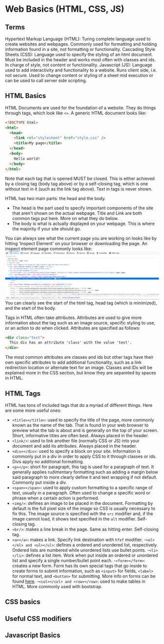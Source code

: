 # Web Basics (HTML, CSS, JS)
## Terms
Hypertext Markup Language (HTML): Turing complete language used to create websites and webpages.  Commonly used for formatting and holding information found in a site, not formatting or functionality.
Cascading Style Sheets (CSS): Language used to specify the styling of an html document.  Must be included in the header and works most often with classes and ids.  In charge of style, not content or functionality.
Javascript (JS): Language used to add interactivity and functionality to a website.  Runs client side, i.e. not secure.  Used to change content or styling of a sheet mid execution or can be used to call server side scripting.

## HTML Basics
HTML Documents are used for the foundation of a website.  They do things through tags, which look like ```<>```.  A generic HTML document looks like:
```html
<!DOCTYPE html>
<html>
  <head>
    <link rel="stylesheet" href="style.css" />
    <title>My page</title>
  </head>
  <body>
    Hello world!
  </body>
</html>
```
Note that each tag that is opened MUST be closed.  This is either achieved by a closing tag (body tag above) or by a self-closing tag, which is one without text in it (such as the link tag above).  Text in tags is never shown.

HTML has two main parts: the head and the body.
- The head is the part used to specify important components of the site that aren't shown on the actual webpage.  Title and Link are both common tags put here.  More on what they do below.
- The body is what is actually displayed on your webpage.  This is where the majority if your site should go.

You can always see what the current page you are working on looks like by hitting 'Inspect Element' on your browser or downloading the page.  An inspect element page commonly looks like:
![Inspect Element](resources/inspect.PNG)
You can clearly see the start of the html tag, head tag (which is minimized), and the start of the body.

Tags in HTML often take attributes.  Attributes are used to give more information about the tag such as an image source, specific styling to use, or an action to do when clicked.  Attributes are specified as follows:
```html
<div class="test">
  This div has an attribute 'class' with the value 'test'.
</div>
```
The most common attributes are classes and ids but other tags have their own specific attributes to add additional functionality, such as a link redirection location or alternate text for an image.  Classes and IDs will be explained more in the CSS section, but know they are separeted by spaces in HTML.

## HTML Tags
HTML has tons of included tags that do a myriad of different things.  Here are some more useful ones:
- ```<title></title>```: used to specify the title of the page, more commonly known as the name of the tab.  That is found in your web browser to preview what the tab is about and is generally on the top of your screen.  Short, informative titles are often best.  Always placed in the header.
- ```<link/>```: used to link another file (normally CSS or JS) into your document and add its attributes.  Always placed in the header.
- ```<div></div>```: used to specify a block on your site.  Information is commonly put in a div in order to apply CSS to it through classes or ids.  Divs apply no additional formatting.
- ```<p></p>```: short for paragraph, this tag is used for a paragraph of text.  It generally applies rudimentary formatting such as adding a margin below said paragraph to more clearly define it and text wrapping if not default.  Commonly put inside a div.
- ```<span></span>```: used to apply custom formatting to a specific range of text, usually in a paragraph.  Often used to change a specific word or phrase when a certain action is performed.
- ```<img/>```: defines an image to be placed in the document.  Formatting by default is the full pixel size of the image so CSS is usually necessary to fix this.  The image source is specified with the ```src``` modifier and, if the image cannot load, it shows text specified in the ```alt``` modifier.  Self-closing tag.
- ```<br/>```: makes a line break in the page.  Same as hitting enter.  Self-closing tag.
- ```<a></a>```: makes a link.  Specify link destination with ```hfef``` modifier.
-```<ol></ol> and <ul></ul>```: defines a ordered and unordered list, respectively.  Ordered lists are numbered while unordered lists use bullet points.
-```<li></li>```: defines a list item.  Work when put inside an ordered or unordered list and specify a single number/bullet point each.
-```<form></form>```: creates a new form.  Form has its own special tags that go inside to create forms to submit information, such as ```<input>``` for fields, ```<label>``` for normal text, and ```<button>``` for submitting.  More info on forms can be found [here](https://www.w3schools.com/html/html_forms.asp).
-```<col></col> and <row></row>```: used to make tables in HTML.  More commonly used with bootstrap.

## CSS basics

## Useful CSS modifiers

## Javascript Basics
